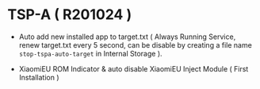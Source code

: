 # TSP-A ( R201024 )

- Auto add new installed app to target.txt ( Always Running Service, renew target.txt every 5 second, can be disable by creating a file name `stop-tspa-auto-target` in Internal Storage ).

- XiaomiEU ROM Indicator & auto disable XiaomiEU Inject Module ( First Installation )
